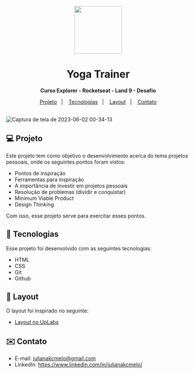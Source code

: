 <div align="center">

<img src="https://github.com/julianakcm1/LP-YogaTrainer/assets/54086293/7a7489bf-3166-4afe-9812-737d40e7634f" width=130 height=130>

# **Yoga Trainer**
<b>Curso Explorer - Rocketseat - Land 9 - Desafio</b> <br>

</div>

<p align="center">
  <a href="#-projeto">Projeto</a>&nbsp;&nbsp;&nbsp;|&nbsp;&nbsp;&nbsp;
  <a href="#-tecnologias">Tecnologias</a>&nbsp;&nbsp;&nbsp;|&nbsp;&nbsp;&nbsp;
  <a href="#-layout">Layout</a>&nbsp;&nbsp;&nbsp;|&nbsp;&nbsp;&nbsp;
  <a href="#-contato">Contato</a><br><br>
</p>

![Captura de tela de 2023-06-02 00-34-13](https://github.com/julianakcm1/LP-YogaTrainer/assets/54086293/7e9d85ab-3317-430c-b084-af8167831fb4)

<div id="-projeto">

## :computer: Projeto
  
Este projeto tem como objetivo o desenvolvimento acerca do tema projetos pessoais, onde os seguintes pontos foram vistos:
  
- Pontos de inspiração
- Ferramentas para inspiração
- A importância de investir em projetos pessoais
- Resolução de problemas (dividir e conquistar)
- Minimum Viable Product
- Design Thinking

Com isso, esse projeto serve para exercitar esses pontos.

</div>

<div id="-tecnologias">
  
## :rocket: Tecnologias

Esse projeto foi desenvolvido com as seguintes tecnologias:

- HTML  
- CSS
- Git
- Github

</div>

<div id="-layout">

## :memo: Layout

O layout foi inspirado no seguinte:
  - [Layout no UpLabs](https://www.uplabs.com/posts/yoga-trainer-giving-training-the-people-for-good-health-in-the-yoga-studio)

</div>

<div id="-contato">

## :envelope: Contato

- E-mail: julianakcmelo@gmail.com
- LinkedIn: https://www.linkedin.com/in/julianakcmelo/

</div>

